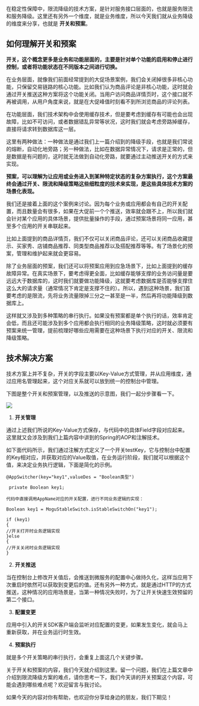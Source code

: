 在稳定性保障中，限流降级的技术方案，是针对服务接口层面的，也就是服务限流和服务降级。这里还有另外一个维度，就是业务维度，所以今天我们就从业务降级的维度来分享，也就是 **开关和预案**。

## 如何理解开关和预案

**开关，这个概念更多是业务和功能层面的，主要是针对单个功能的启用和停止进行控制，或者将功能状态在不同版本之间进行切换。**

在业务层面，就像我们前面经常提到的大促场景案例，我们会关闭掉很多非核心功能，只保留交易链路的核心功能。比如我们认为商品评论是非核心功能，这时就会通过开关推送这种方案将这个功能关闭。当用户访问商品详情页时，这个接口就不再被调用，从用户角度来说，就是在大促峰值时刻看不到所浏览商品的评论列表。

在功能层面，我们技术架构中会使用缓存技术，但是要考虑到缓存有可能也会出现故障，比如不可访问，或者数据错乱异常等状况，这时我们就会考虑旁路掉缓存，直接将请求转到数据库这一层。

这里有两种做法：一种做法是通过我们上一篇介绍到的降级手段，也就是我们常说的熔断，自动化地旁路；另一种做法，比如在数据异常情况下，请求是正常的，但是数据是有问题的，这时就无法做到自动化旁路，就要通过主动推送开关的方式来实现。

**预案，可以理解为让应用或业务进入到某种特定状态的复杂方案执行，这个方案最终会通过开关、限流和降级策略这些细粒度的技术来实现，是这些具体技术方案的场景化表现。**

我们还是接着上面的这个案例来讨论。因为每个业务或应用都会有自己的开关配置，而且数量会有很多，如果在大促前一个个推送，效率就会跟不上，所以我们就会针对某个应用的具体场景，提供批量操作的手段，通过预案场景将同一应用，甚至多个应用的开关串联起来。

比如上面提到的商品详情页，我们不仅可以关闭商品评论，还可以关闭商品收藏提示、买家秀、店铺商品推荐、同类型商品推荐以及搭配推荐等等。有了场景化的预案，管理和维护起来就会更容易。

除了业务层面的预案，我们还可以将预案应用到应急场景下，比如上面提到的缓存故障异常。在真实场景下，要考虑得更全面，比如缓存能够支撑的业务访问量是要远远大于数据库的，这时我们就要做功能降级，这就要考虑数据库是否能够支撑住这么大的请求量（通常情况下肯定是支撑不住的）。所以，遇到这种场景，我们首要考虑的是限流，先将业务流量限掉三分之一甚至是一半，然后再将功能降级到数据库上。

这样就又涉及到多种策略的串行执行。如果没有预案都是单个执行的话，效率肯定会低，而且还可能涉及到多个应用都会执行相同的业务降级策略，这时就必须要有预案来统一管理，提前梳理好哪些应用需要在这种场景下执行对应的开关、限流和降级策略。

## 技术解决方案

技术方案上并不复杂，开关的字段主要以Key-Value方式管理，并从应用维度，通过应用名管理起来，这个对应关系就可以放到统一的控制台中管理。

下图是整个开关和预案管理，以及推送的示意图，我们一起分步骤看一下。

![](https://static001.geekbang.org/resource/image/b6/f6/b6f09f054d05cf429f5e3b40e73c1df6.jpg?wh=870*539)

1. **开关管理**

通过上述我们所说的Key-Value方式保存，与代码中的具体Field字段对应起来。这里就又会涉及到我们上篇内容中讲到的Spring的AOP和注解技术。

如下面代码所示，我们通过注解方式定义了一个开关testKey，它与控制台中配置的Key相对应，并获取对应的Value取值，在业务运行阶段，我们就可以根据这个值，来决定业务执行逻辑，下面是简化的示例。

```
@AppSwitcher(key="key1",valueDes = "Boolean类型")

 private Boolean key1;

代码中直接调用AppName对应的开关配置，进行不同业务逻辑的实现：

Boolean key1 = MoguStableSwitch.isStableSwitchOn("key1");

if (key1)
{
//开关打开时业务逻辑实现
}else
{
//开关关闭时业务逻辑实现
}

```

2. **开关推送**

当在控制台上修改开关值后，会推送到微服务的配置中心做持久化，这样当应用下次重启时依然可以获取到变更后的值。还有另外一种方式，就是通过HTTP的方式推送，这种情况的应用场景是，当第一种情况失败时，为了让开关快速生效预留的第二个接口。

3. **配置变更**

应用中引入的开关SDK客户端会监听对应配置的变更，如果发生变化，就会马上重新获取，并在业务运行时生效。

4. **预案执行**

就是多个开关策略的串行执行，会重复上面这几个关键步骤。

关于开关和预案的内容，我们今天就介绍到这里。留一个问题，我们在上篇文章中介绍到限流降级方案的难点，请你思考一下，我们今天讲的开关预案这个内容，可能会遇到哪些难点呢？欢迎留言与我讨论。

如果今天的内容对你有帮助，也欢迎你分享给身边的朋友，我们下期见！